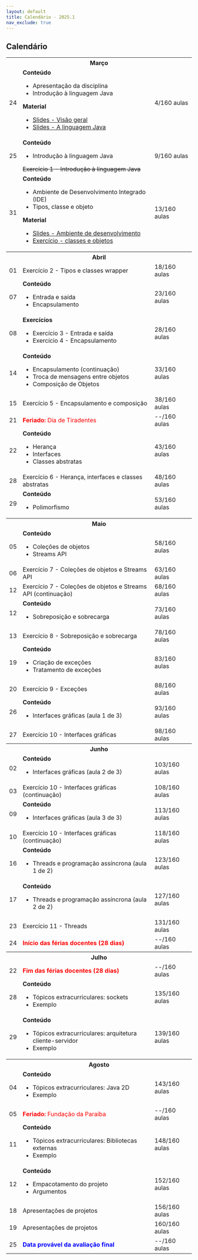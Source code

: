 ```yaml
---
layout: default
title: Calendário - 2025.1
nav_exclude: true
---
```


## Calendário

<table>
  <tr>
    <th colspan="3"><strong>Março</strong></th>
  </tr>
  <tr>
    <td>24</td>
    <td>
      <div><b>Conteúdo</b></div>
      <ul>
        <li>Apresentação da disciplina</li>
        <li>Introdução à linguagem Java</li>
      </ul>
      <div><b>Material</b></div>
      <ul>
        <li><a href="https://docs.google.com/presentation/d/1RmcAnLS2raME2Bex_pFIxFWETef4-h3SI7IHEZAegCo/edit?usp=classroom_web&authuser=0" target="_blank">Slides - Visão geral</a></li>
        <li><a href="https://docs.google.com/presentation/d/1Zs0equT-VdvXZDOgxrf7mppDbw25xubu2E4Edcsna7I/edit?usp=classroom_web&authuser=0" target="_blank"> Slides - A linguagem Java</a></li>
      </ul>
    </td>
    <td>4/160 aulas</td>
  </tr>
  <tr>
    <td>25</td>
    <td>
      <div><b>Conteúdo</b></div>
        <ul>
          <li>Introdução à linguagem Java</li>
        </ul>
      <s>Exercício 1 - Introdução à linguagem Java</s>
    </td>
    <td>9/160 aulas</td>
  </tr>
  <tr>
    <td>31</td>
    <td>
      <div><b>Conteúdo</b></div>
      <ul>
        <li>Ambiente de Desenvolvimento Integrado (IDE)</li>
        <li>Tipos, classe e objeto</li>
      </ul>
      <div><b>Material</b></div>
      <ul>
        <li><a href="https://docs.google.com/presentation/d/1-LewPjggEPQx954Ax7oB2spZUTwcFPYeJIsnNJhfaCg/edit?usp=classroom_web&authuser=0" target="_blank">Slides - Ambiente de desenvolvimento</a></li>
        <li><a href="https://antoniodias.notion.site/Classes-e-Objetos-1c7f7a8772918034810dfc5447f830a5" target="_blank">Exercício - classes e objetos</a></li>
      </ul>
    </td>
    <td>13/160 aulas</td>
  </tr>
  <tr>
    <th colspan="3"><strong>Abril</strong></th>
  </tr>
  <tr>
    <td>01</td>
    <td>
      Exercício 2 - Tipos e classes wrapper
    </td>
    <td>18/160 aulas</td>
  </tr>
  <tr>
    <td>07</td>
    <td>
      <div><b>Conteúdo</b></div>
      <ul>
        <li>Entrada e saída</li>
        <li>Encapsulamento</li>
      </ul>
    </td>
    <td>23/160 aulas</td>
  </tr>
  <tr>
    <td>08</td>
    <td>
      <div><b>Exercícios</b></div>
      <ul>
        <li>Exercício 3 - Entrada e saída</li>
        <li>Exercício 4 - Encapsulamento</li>
      </ul>
    </td>
    <td>28/160 aulas</td>
  </tr>
  <tr>
    <td>14</td>
    <td>
      <div><b>Conteúdo</b></div>
      <ul>
        <li>Encapsulamento (continuação)</li>
        <li>Troca de mensagens entre objetos</li>
        <li>Composição de Objetos</li>
      </ul>
    </td>
    <td>33/160 aulas</td>
  </tr>
  <tr>
    <td>15</td>
    <td>
      Exercício 5 - Encapsulamento e composição
    </td>
    <td>38/160 aulas</td>
  </tr>
  <tr>
    <td>21</td>
    <td style="color: red;">
      <div><b>Feriado:</b> Dia de Tiradentes</div>
    </td>
    <td>--/160 aulas</td>
  </tr>
  <tr>
    <td>22</td>
    <td>
      <div><b>Conteúdo</b></div>
      <ul>
        <li>Herança</li>
        <li>Interfaces</li>
        <li>Classes abstratas</li>
      </ul>
    </td>
    <td>43/160 aulas</td>
  </tr>
  <tr>
    <td>28</td>
    <td>
      Exercício 6 - Herança, interfaces e classes abstratas
    </td>
    <td>48/160 aulas</td>
  </tr>
    <tr>
    <td>29</td>
    <td>
      <div><b>Conteúdo</b></div>
      <ul>
        <li>Polimorfismo</li>
      </ul>
    </td>
    <td>53/160 aulas</td>
  </tr>
  <tr>
    <th colspan="3"><strong>Maio</strong></th>
  </tr>
  <tr>
    <td>05</td>
    <td>
      <div><b>Conteúdo</b></div>
      <ul>
        <li>Coleções de objetos</li>
        <li>Streams API</li>
      </ul>
    </td>
    <td>58/160 aulas</td>
  </tr>
  <tr>
    <td>06</td>
    <td>
      Exercício 7 - Coleções de objetos e Streams API
    </td>
    <td>63/160 aulas</td>
  </tr>
  <tr>
    <td>12</td>
    <td>
      Exercício 7 - Coleções de objetos e Streams API (continuação)
    </td>
    <td>68/160 aulas</td>
  </tr>
  <tr>
    <td>12</td>
    <td>
      <div><b>Conteúdo</b></div>
      <ul>
        <li>Sobreposição e sobrecarga</li>
      </ul>
    </td>
    <td>73/160 aulas</td>
  </tr>
  <tr>
    <td>13</td>
    <td>
      Exercício 8 - Sobreposição e sobrecarga
    </td>
    <td>78/160 aulas</td>
  </tr>
  <tr>
    <td>19</td>
    <td>
      <div><b>Conteúdo</b></div>
      <ul>
        <li>Criação de exceções</li>
        <li>Tratamento de exceções</li>
      </ul>
    </td>
    <td>83/160 aulas</td>
  </tr>
  <tr>
    <td>20</td>
    <td>
      Exercício 9 - Exceções
    </td>
    <td>88/160 aulas</td>
  </tr>
  <tr>
    <td>26</td>
    <td>
      <div><b>Conteúdo</b></div>
      <ul>
        <li>Interfaces gráficas (aula 1 de 3)</li>
      </ul>
    </td>
    <td>93/160 aulas</td>
  </tr>
    <tr>
    <td>27</td>
    <td>
      Exercício 10 - Interfaces gráficas
    </td>
    <td>98/160 aulas</td>
  </tr>
  <tr>
    <th colspan="3"><strong>Junho</strong></th>
  </tr>
  <tr>
    <td>02</td>
    <td>
      <div><b>Conteúdo</b></div>
      <ul>
        <li>Interfaces gráficas (aula 2 de 3)</li>
      </ul>
    </td>
    <td>103/160 aulas</td>
  </tr>
  <tr>
    <td>03</td>
    <td>
      Exercício 10 - Interfaces gráficas (continuação)
    </td>
    <td>108/160 aulas</td>
  </tr>
  <tr>
    <td>09</td>
    <td>
      <div><b>Conteúdo</b></div>
      <ul>
        <li>Interfaces gráficas (aula 3 de 3)</li>
      </ul>
    </td>
    <td>113/160 aulas</td>
  </tr>
  <tr>
    <td>10</td>
    <td>
      Exercício 10 - Interfaces gráficas (continuação)
    </td>
    <td>118/160 aulas</td>
  </tr>
  <tr>
    <td>16</td>
    <td>
      <div><b>Conteúdo</b></div>
      <ul>
        <li>Threads e programação assíncrona (aula 1 de 2)</li>
      </ul>
    </td>
    <td>123/160 aulas</td>
  </tr>
  <tr>
    <td>17</td>
    <td>
      <div><b>Conteúdo</b></div>
      <ul>
        <li>Threads e programação assíncrona (aula 2 de 2)</li>
      </ul>
    </td>
    <td>127/160 aulas</td>
  </tr>
  <tr>
    <td>23</td>
    <td>
      Exercício 11 - Threads
    </td>
    <td>131/160 aulas</td>
  </tr>
  <tr>
    <td>24</td>
    <td style="color: red;">
      <b>Início das férias docentes (28 dias)</b>
    </td>
    <td>--/160 aulas</td>
  </tr>
  <tr>
    <th colspan="3"><strong>Julho</strong></th>
  </tr>
  <tr>
    <td>22</td>
    <td style="color: red;">
      <b>Fim das férias docentes (28 dias)</b>
    </td>
    <td>--/160 aulas</td>
  </tr>
  <tr>
    <td>28</td>
    <td>
      <div><b>Conteúdo</b></div>
      <ul>
        <li>Tópicos extracurriculares: sockets</li>
        <li>Exemplo</li>
      </ul>
    </td>
    <td>135/160 aulas</td>
  </tr>
  <tr>
    <td>29</td>
    <td>
      <div><b>Conteúdo</b></div>
      <ul>
        <li>Tópicos extracurriculares: arquitetura cliente-servidor</li>
        <li>Exemplo</li>
      </ul>
    </td>
    <td>139/160 aulas</td>
  </tr>
  <tr>
    <th colspan="3"><strong>Agosto</strong></th>
  </tr>
  <tr>
    <td>04</td>
    <td>
      <div><b>Conteúdo</b></div>
      <ul>
        <li>Tópicos extracurriculares: Java 2D</li>
        <li>Exemplo</li>
      </ul>
    </td>
    <td>143/160 aulas</td>
  </tr>
  <tr>
    <td>05</td>
    <td style="color: red;">
      <b>Feriado:</b> Fundação da Paraíba
    </td>
    <td>--/160 aulas</td>
  </tr>
  <tr>
    <td>11</td>
    <td>
      <div><b>Conteúdo</b></div>
      <ul>
        <li>Tópicos extracurriculares: Bibliotecas externas</li>
        <li>Exemplo</li>
      </ul>
    </td>
    <td>148/160 aulas</td>
  </tr>
  <tr>
    <td>12</td>
    <td>
      <div><b>Conteúdo</b></div>
      <ul>
        <li>Empacotamento do projeto</li>
        <li>Argumentos</li>
      </ul>
    </td>
    <td>152/160 aulas</td>
  </tr>
  <tr>
    <td>18</td>
    <td>
      Apresentações de projetos
    </td>
    <td>156/160 aulas</td>
  </tr>
  <tr>
    <td>19</td>
    <td>
      Apresentações de projetos
    </td>
    <td>160/160 aulas</td>
  </tr>
  <tr>
    <td>25</td>
    <td style="color: blue;">
      <b>Data provável da avaliação final</b>
    </td>
    <td>--/160 aulas</td>
  </tr>
</table>
